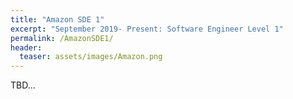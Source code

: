 ```yaml
---
title: "Amazon SDE 1"
excerpt: "September 2019- Present: Software Engineer Level 1"
permalink: /AmazonSDE1/
header:
  teaser: assets/images/Amazon.png
---
```


TBD...